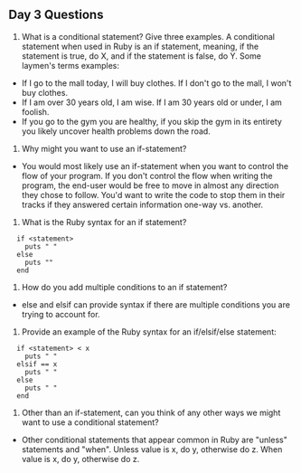 ## Day 3 Questions

1. What is a conditional statement? Give three examples.
A conditional statement when used in Ruby is an if statement, meaning, if the statement is true, do X, and if the statement is false, do Y. Some laymen's terms examples:
  + If I go to the mall today, I will buy clothes. If I don't go to the mall, I won't buy clothes.
  + If I am over 30 years old, I am wise. If I am 30 years old or under, I am foolish.
  + If you go to the gym you are healthy, if you skip the gym in its entirety you likely uncover health problems down the road.

1. Why might you want to use an if-statement?
  + You would most likely use an if-statement when you want to control the flow of your program. If you don't control the flow when writing the program, the end-user would be free to move in almost any direction they chose to follow. You'd want to write the code to stop them in their tracks if they answered certain information one-way vs. another.

1. What is the Ruby syntax for an if statement?

```
  if <statement>
    puts " "
  else
    puts ""
  end
```

1. How do you add multiple conditions to an if statement?
  + else and elsif can provide syntax if there are multiple conditions you are trying to account for.

1. Provide an example of the Ruby syntax for an if/elsif/else statement:

```
  if <statement> < x
    puts " "
  elsif == x
    puts " "
  else
    puts " "
  end
```

1. Other than an if-statement, can you think of any other ways we might want to use a conditional statement?
  + Other conditional statements that appear common in Ruby are "unless" statements and "when". Unless value is x, do y, otherwise do z. When value is x, do y, otherwise do z.
